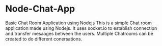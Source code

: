 # Node-Chat-App
Basic Chat Room Application using Nodejs
This is a simple Chat room application made using Nodejs.
It uses socket.io to establish connection and transfer mesaages between the users.
Multiple Chatrooms can be created to do different conersations.
